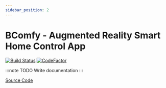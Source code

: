 ```yaml
---
sidebar_position: 2
---
```


# BComfy - Augmented Reality Smart Home Control App

[![Build Status](https://travis-ci.org/openbase/bco.bcomfy.svg?branch=master)](https://travis-ci.org/openbase/bco.bcomfy) [![CodeFactor](https://www.codefactor.io/repository/github/openbase/bco.bcomfy/badge/master)](https://www.codefactor.io/repository/github/openbase/bco.bcomfy/overview/master)

:::note TODO
Write documentation
:::

[Source Code](https://github.com/openbase/bco.bcomfy)